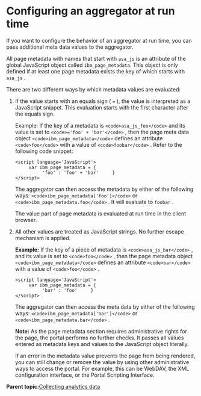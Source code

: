 # Configuring an aggregator at run time 

If you want to configure the behavior of an aggregator at run time, you can pass additional meta data values to the aggregator.

All page metadata with names that start with `asa_js` is an attribute of the global JavaScript object called `ibm_page_metadata`. This object is only defined if at least one page metadata exists the key of which starts with `asa_js` .

There are two different ways by which metadata values are evaluated:

1.  If the value starts with an equals sign \( `=` \), the value is interpreted as a JavaScript snippet. This evaluation starts with the first character after the equals sign.

    Example: If the key of a metadata is `<code>asa_js_foo</code>` and its value is set to `<code>='foo' + 'bar'</code>` , then the page meta data object `<code>ibm_page_metadata</code>` defines an attribute `<code>foo</code>` with a value of `<code>foobar</code>` . Refer to the following code snippet:

    ```
    <script language='JavaScript'>     
         var ibm_page_metadata = {         
              'foo' : 'foo' + 'bar'     }   
    </script>
    ```

    The aggregator can then access the metadata by either of the following ways: `<code>ibm_page_metadata['foo']</code>` or `<code>ibm_page_metadata.foo</code>` . It will evaluate to `foobar` .

    The value part of page metadata is evaluated at run time in the client browser.

2.  All other values are treated as JavaScript strings. No further escape mechanism is applied.

    **Example:** If the key of a piece of metadata is `<code>asa_js_bar</code>` , and its value is set to `<code>foo</code>` , then the page metadata object `<code>ibm_page_metadata</code>` defines an attribute `<code>bar</code>` with a value of `<code>foo</code>` .

    ```
    <script language='JavaScript'>     
         var ibm_page_metadata = {         
              'bar' : 'foo'     }   
    </script> 
    ```

    The aggregator can then access the meta data by either of the following ways: `<code>ibm_page_metadata['bar']</code>` or `<code>ibm_page_metadata.bar</code>` .

    **Note:** As the page metadata section requires administrative rights for the page, the portal performs no further checks. It passes all values entered as metadata keys and values to the JavaScript object literally.

    If an error in the metadata value prevents the page from being rendered, you can still change or remove the value by using other administrative ways to access the portal. For example, this can be WebDAV, the XML configuration interface, or the Portal Scripting Interface.


**Parent topic:**[Collecting analytics data ](../admin-system/sa_asa_collct_data.md)

